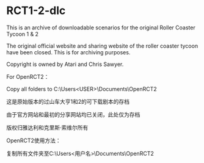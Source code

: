 # RCT1-2-dlc

This is an archive of downloadable scenarios for the original  Roller Coaster Tycoon 1 &amp; 2

The original official website and sharing website of the roller coaster tycoon have been closed. This is for archiving purposes.

Copyright is owned by Atari and Chris Sawyer.

For OpenRCT2：

Copy all folders to C:\Users\<USER>\Documents\OpenRCT2




这是原始版本的过山车大亨1和2的可下载剧本的存档

由于官方网站和最初的分享网站均已关闭，此处仅为存档

版权归雅达利和克里斯·索维尔所有

OpenRCT2使用方法：

复制所有文件夹至C:\Users\<用户名>\Documents\OpenRCT2
